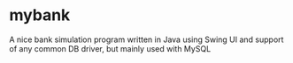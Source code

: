 # mybank
A nice bank simulation program written in Java using Swing UI and support of any common DB driver, but mainly used with MySQL
